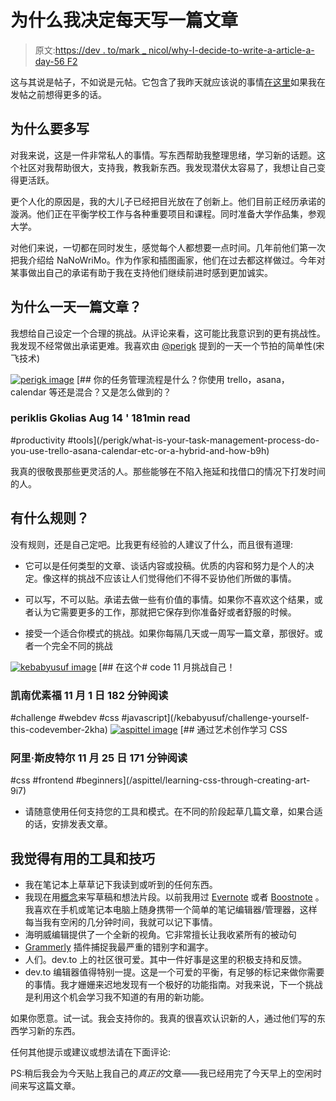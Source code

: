 # 为什么我决定每天写一篇文章

> 原文:[https://dev . to/mark _ nicol/why-I-decide-to-write-a-article-a-day-56 F2](https://dev.to/mark_nicol/why-i-decided-to-write-an-article-a-day-56f2)

这与其说是帖子，不如说是元帖。它包含了我昨天就应该说的事情[在这里](https://dev.to/mark_nicol/an-article-a-day-for-november-41f5)如果我在发帖之前想得更多的话。

## [](#why-write-more)为什么要多写

对我来说，这是一件非常私人的事情。写东西帮助我整理思绪，学习新的话题。这个社区对我帮助很大，支持我，教我新东西。我发现潜伏太容易了，我想让自己变得更活跃。

更个人化的原因是，我的大儿子已经把目光放在了创新上。他们目前正经历承诺的漩涡。他们正在平衡学校工作与各种重要项目和课程。同时准备大学作品集，参观大学。

对他们来说，一切都在同时发生，感觉每个人都想要一点时间。几年前他们第一次把我介绍给 NaNoWriMo。作为作家和插图画家，他们在过去都这样做过。今年对某事做出自己的承诺有助于我在支持他们继续前进时感到更加诚实。

## [](#why-an-article-a-day)为什么一天一篇文章？

我想给自己设定一个合理的挑战。从评论来看，这可能比我意识到的更有挑战性。我发现不经常做出承诺更难。我喜欢由 [@perigk](https://dev.to/perigk) 提到的一天一个节拍的简单性(宋飞技术)

[![perigk image](../Images/7e14d6fbffcc2dad01c9bcf73aed572b.png)](/perigk) [## 你的任务管理流程是什么？你使用 trello，asana，calendar 等还是混合？又是怎么做到的？

### periklis Gkolias Aug 14 ' 181min read

#productivity #tools](/perigk/what-is-your-task-management-process-do-you-use-trello-asana-calendar-etc-or-a-hybrid-and-how-b9h)

我真的很敬畏那些更灵活的人。那些能够在不陷入拖延和找借口的情况下打发时间的人。

## [](#what-are-the-rules)有什么规则？

没有规则，还是自己定吧。比我更有经验的人建议了什么，而且很有道理:

*   它可以是任何类型的文章、谈话内容或投稿。优质的内容和努力是个人的决定。像这样的挑战不应该让人们觉得他们不得不妥协他们所做的事情。

*   可以写，不可以贴。承诺去做一些有价值的事情。如果你不喜欢这个结果，或者认为它需要更多的工作，那就把它保存到你准备好或者舒服的时候。

*   接受一个适合你模式的挑战。如果你每隔几天或一周写一篇文章，那很好。或者一个完全不同的挑战

[![kebabyusuf image](../Images/69346d23d4fa626b4742f367c784caa9.png)](/kebabyusuf) [## 在这个# code 11 月挑战自己！

### 凯南优素福 11 月 1 日 182 分钟阅读

#challenge #webdev #css #javascript](/kebabyusuf/challenge-yourself-this-codevember-2kha)
[![aspittel image](../Images/45a8d86fe0ff981bf7cdb45b471a3c5c.png)](/aspittel) [## 通过艺术创作学习 CSS

### 阿里·斯皮特尔 11 月 25 日 171 分钟阅读

#css #frontend #beginners](/aspittel/learning-css-through-creating-art-9i7)

*   请随意使用任何支持您的工具和模式。在不同的阶段起草几篇文章，如果合适的话，安排发表文章。

## [](#tools-and-techniques-i-find-helpful)我觉得有用的工具和技巧

*   我在笔记本上草草记下我读到或听到的任何东西。
*   我现在用[概念](https://www.notion.so/)来写草稿和想法片段。以前我用过 [Evernote](https://evernote.com/) 或者 [Boostnote](https://boostnote.io/) 。我喜欢在手机或笔记本电脑上随身携带一个简单的笔记编辑器/管理器，这样每当我有空闲的几分钟时间，我就可以记下事情。
*   海明威编辑提供了一个全新的视角。它非常擅长让我收紧所有的被动句
*   [Grammerly](https://www.grammarly.com/) 插件捕捉我最严重的错别字和漏字。
*   人们。dev.to 上的社区很可爱。其中一件好事是这里的积极支持和反馈。
*   dev.to 编辑器值得特别一提。这是一个可爱的平衡，有足够的标记来做你需要的事情。我才姗姗来迟地发现有一个极好的功能指南。对我来说，下一个挑战是利用这个机会学习我不知道的有用的新功能。

如果你愿意。试一试。我会支持你的。我真的很喜欢认识新的人，通过他们写的东西学习新的东西。

任何其他提示或建议或想法请在下面评论:

PS:稍后我会为今天贴上我自己的*真正的*文章——我已经用完了今天早上的空闲时间来写这篇文章。